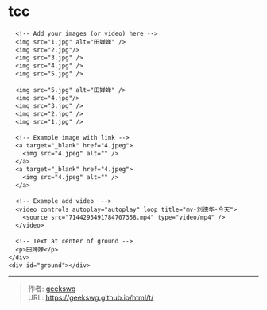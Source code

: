 # tcc


<!--more-->
<!DOCTYPE html>
<html lang="zh">

<head>
  <meta charset="UTF-8" />
  <meta name="viewport" content="width=device-width,user-scalable=no" />
  <title>3D Carousel</title>
  <link type="text/css" rel="styleSheet"  href="../3d-carousel.css" />
</head>

<body>
  <div id="drag-container">
    <div id="spin-container">

      <!-- Add your images (or video) here -->
      <img src="1.jpg" alt="田婵婵" />
      <img src="2.jpg"/>
      <img src="3.jpg" />
      <img src="4.jpg" />
      <img src="5.jpg" />
      
      <img src="5.jpg" alt="田婵婵" />
      <img src="4.jpg"/>
      <img src="3.jpg" />
      <img src="2.jpg" />
      <img src="1.jpg" />

      <!-- Example image with link -->
      <a target="_blank" href="4.jpeg">
        <img src="4.jpeg" alt="" />
      </a>
      <a target="_blank" href="4.jpeg">
        <img src="4.jpeg" alt="" />
      </a>

      <!-- Example add video  -->
      <video controls autoplay="autoplay" loop title="mv-刘德华-今天">
        <source src="7144295491784707358.mp4" type="video/mp4" />
      </video>

      <!-- Text at center of ground -->
      <p>田婵婵</p>
    </div>
    <div id="ground"></div>
  </div>

  <div id="music-container"></div>
  <script>
    // Author: Hoang Tran (https://www.facebook.com/profile.php?id=100004848287494)
    // Github verson (1 file .html): https://github.com/HoangTran0410/3DCarousel/blob/master/index.html

    // You can change global variables here:
    var radius = 240; // how big of the radius
    var autoRotate = true; // auto rotate or not
    var rotateSpeed = -60; // unit: seconds/360 degrees
    var imgWidth = 120; // width of images (unit: px)
    var imgHeight = 170; // height of images (unit: px)

    // Link of background music - set 'null' if you dont want to play background music
    var bgMusicURL = "";
    var bgMusicControls = true; // Show UI music control

    /*
   NOTE:
     + imgWidth, imgHeight will work for video
     + if imgWidth, imgHeight too small, play/pause button in <video> will be hidden
     + Music link are taken from: https://hoangtran0410.github.io/Visualyze-design-your-own-/?theme=HauMaster&playlist=1&song=1&background=28
     + Custom from code in tiktok video  https://www.facebook.com/J2TEAM.ManhTuan/videos/1353367338135935/
    */

    // ===================== start =======================
    setTimeout(init, 100);

    var odrag = document.getElementById("drag-container");
    var ospin = document.getElementById("spin-container");
    var aImg = ospin.getElementsByTagName("img");
    var aVid = ospin.getElementsByTagName("video");
    var aEle = [...aImg, ...aVid]; // combine 2 arrays

    // Size of images
    ospin.style.width = imgWidth + "px";
    ospin.style.height = imgHeight + "px";

    // Size of ground - depend on radius
    var ground = document.getElementById("ground");
    ground.style.width = radius * 3 + "px";
    ground.style.height = radius * 3 + "px";

    function init(delayTime) {
      for (var i = 0; i < aEle.length; i++) {
        aEle[i].style.transform =
          "rotateY(" +
          i * (360 / aEle.length) +
          "deg) translateZ(" +
          radius +
          "px)";
        aEle[i].style.transition = "transform 1s";
        aEle[i].style.transitionDelay =
          delayTime || (aEle.length - i) / 4 + "s";
      }
    }

    function applyTranform(obj) {
      // Constrain the angle of camera (between 0 and 180)
      if (tY > 180) tY = 180;
      if (tY < 0) tY = 0;

      // Apply the angle
      obj.style.transform = "rotateX(" + -tY + "deg) rotateY(" + tX + "deg)";
    }

    function playSpin(yes) {
      ospin.style.animationPlayState = yes ? "running" : "paused";
    }

    var sX,
      sY,
      nX,
      nY,
      desX = 0,
      desY = 0,
      tX = 0,
      tY = 10;

    // auto spin
    if (autoRotate) {
      var animationName = rotateSpeed > 0 ? "spin" : "spinRevert";
      ospin.style.animation = `${animationName} ${Math.abs(
        rotateSpeed
      )}s infinite linear`;
    }

    // add background music
    if (bgMusicURL) {
      document.getElementById("music-container").innerHTML +=
        '<audio src="${bgMusicURL}" ${bgMusicControls ? "controls" : ""} autoplay loop>' +
        "<p>If you are reading this, it is because your browser does not support the audio element.</p>" +
        "</audio>";
    }

    // setup events
    document.onpointerdown = function (e) {
      clearInterval(odrag.timer);
      e = e || window.event;
      var sX = e.clientX,
        sY = e.clientY;

      this.onpointermove = function (e) {
        e = e || window.event;
        var nX = e.clientX,
          nY = e.clientY;
        desX = nX - sX;
        desY = nY - sY;
        tX += desX * 0.1;
        tY += desY * 0.1;
        applyTranform(odrag);
        sX = nX;
        sY = nY;
      };

      this.onpointerup = function (e) {
        odrag.timer = setInterval(function () {
          desX *= 0.95;
          desY *= 0.95;
          tX += desX * 0.1;
          tY += desY * 0.1;
          applyTranform(odrag);
          playSpin(false);
          if (Math.abs(desX) < 0.5 && Math.abs(desY) < 0.5) {
            clearInterval(odrag.timer);
            playSpin(true);
          }
        }, 17);
        this.onpointermove = this.onpointerup = null;
      };

      return false;
    };

    document.onmousewheel = function (e) {
      e = e || window.event;
      var d = e.wheelDelta / 20 || -e.detail;
      radius += d;
      init(1);
    };
  </script>
</body>

</html>

---

> 作者: [geekswg](https://geekswg.github.io)  
> URL: https://geekswg.github.io/html/t/  

